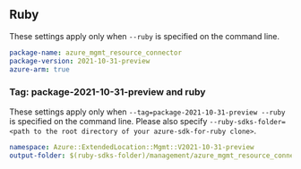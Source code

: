 ## Ruby

These settings apply only when `--ruby` is specified on the command line.

```yaml
package-name: azure_mgmt_resource_connector
package-version: 2021-10-31-preview
azure-arm: true
```

### Tag: package-2021-10-31-preview and ruby

These settings apply only when `--tag=package-2021-10-31-preview --ruby` is specified on the command line.
Please also specify `--ruby-sdks-folder=<path to the root directory of your azure-sdk-for-ruby clone>`.

```yaml $(tag) == 'package-2021-10-31-preview' && $(ruby)
namespace: Azure::ExtendedLocation::Mgmt::V2021-10-31-preview
output-folder: $(ruby-sdks-folder)/management/azure_mgmt_resource_connector/lib
```